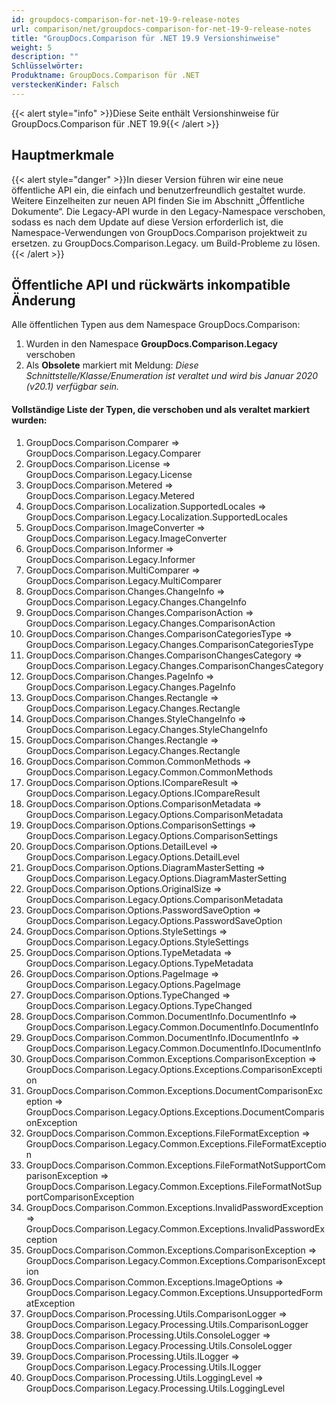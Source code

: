 ```yaml
---
id: groupdocs-comparison-for-net-19-9-release-notes
url: comparison/net/groupdocs-comparison-for-net-19-9-release-notes
title: "GroupDocs.Comparison für .NET 19.9 Versionshinweise"
weight: 5
description: ""
Schlüsselwörter:
Produktname: GroupDocs.Comparison für .NET
versteckenKinder: Falsch
---
```

{{< alert style="info" >}}Diese Seite enthält Versionshinweise für GroupDocs.Comparison für .NET 19.9{{< /alert >}}

## Hauptmerkmale

{{< alert style="danger" >}}In dieser Version führen wir eine neue öffentliche API ein, die einfach und benutzerfreundlich gestaltet wurde. Weitere Einzelheiten zur neuen API finden Sie im Abschnitt „Öffentliche Dokumente“. Die Legacy-API wurde in den Legacy-Namespace verschoben, sodass es nach dem Update auf diese Version erforderlich ist, die Namespace-Verwendungen von GroupDocs.Comparison projektweit zu ersetzen. zu GroupDocs.Comparison.Legacy. um Build-Probleme zu lösen.{{< /alert >}}

## Öffentliche API und rückwärts inkompatible Änderung

Alle öffentlichen Typen aus dem Namespace GroupDocs.Comparison:

1. Wurden in den Namespace **GroupDocs.Comparison.Legacy** verschoben
2. Als **Obsolete** markiert mit Meldung: *Diese Schnittstelle/Klasse/Enumeration ist veraltet und wird bis Januar 2020 (v20.1) verfügbar sein.*

#### Vollständige Liste der Typen, die verschoben und als veraltet markiert wurden:

1. GroupDocs.Comparison.Comparer => GroupDocs.Comparison.Legacy.Comparer
2. GroupDocs.Comparison.License => GroupDocs.Comparison.Legacy.License
3. GroupDocs.Comparison.Metered => GroupDocs.Comparison.Legacy.Metered
4. GroupDocs.Comparison.Localization.SupportedLocales => GroupDocs.Comparison.Legacy.Localization.SupportedLocales
5. GroupDocs.Comparison.ImageConverter => GroupDocs.Comparison.Legacy.ImageConverter
6. GroupDocs.Comparison.Informer => GroupDocs.Comparison.Legacy.Informer
7. GroupDocs.Comparison.MultiComparer => GroupDocs.Comparison.Legacy.MultiComparer
8. GroupDocs.Comparison.Changes.ChangeInfo => GroupDocs.Comparison.Legacy.Changes.ChangeInfo
9. GroupDocs.Comparison.Changes.ComparisonAction => GroupDocs.Comparison.Legacy.Changes.ComparisonAction
10. GroupDocs.Comparison.Changes.ComparisonCategoriesType => GroupDocs.Comparison.Legacy.Changes.ComparisonCategoriesType
11. GroupDocs.Comparison.Changes.ComparisonChangesCategory => GroupDocs.Comparison.Legacy.Changes.ComparisonChangesCategory
12. GroupDocs.Comparison.Changes.PageInfo => GroupDocs.Comparison.Legacy.Changes.PageInfo
13. GroupDocs.Comparison.Changes.Rectangle => GroupDocs.Comparison.Legacy.Changes.Rectangle
14. GroupDocs.Comparison.Changes.StyleChangeInfo => GroupDocs.Comparison.Legacy.Changes.StyleChangeInfo
15. GroupDocs.Comparison.Changes.Rectangle => GroupDocs.Comparison.Legacy.Changes.Rectangle
16. GroupDocs.Comparison.Common.CommonMethods => GroupDocs.Comparison.Legacy.Common.CommonMethods
17. GroupDocs.Comparison.Options.ICompareResult => GroupDocs.Comparison.Legacy.Options.ICompareResult
18. GroupDocs.Comparison.Options.ComparisonMetadata => GroupDocs.Comparison.Legacy.Options.ComparisonMetadata
19. GroupDocs.Comparison.Options.ComparisonSettings => GroupDocs.Comparison.Legacy.Options.ComparisonSettings
20. GroupDocs.Comparison.Options.DetailLevel => GroupDocs.Comparison.Legacy.Options.DetailLevel
21. GroupDocs.Comparison.Options.DiagramMasterSetting => GroupDocs.Comparison.Legacy.Options.DiagramMasterSetting
22. GroupDocs.Comparison.Options.OriginalSize => GroupDocs.Comparison.Legacy.Options.ComparisonMetadata
23. GroupDocs.Comparison.Options.PasswordSaveOption => GroupDocs.Comparison.Legacy.Options.PasswordSaveOption
24. GroupDocs.Comparison.Options.StyleSettings => GroupDocs.Comparison.Legacy.Options.StyleSettings
25. GroupDocs.Comparison.Options.TypeMetadata => GroupDocs.Comparison.Legacy.Options.TypeMetadata
26. GroupDocs.Comparison.Options.PageImage => GroupDocs.Comparison.Legacy.Options.PageImage
27. GroupDocs.Comparison.Options.TypeChanged => GroupDocs.Comparison.Legacy.Options.TypeChanged
28. GroupDocs.Comparison.Common.DocumentInfo.DocumentInfo => GroupDocs.Comparison.Legacy.Common.DocumentInfo.DocumentInfo
29. GroupDocs.Comparison.Common.DocumentInfo.IDocumentInfo => GroupDocs.Comparison.Legacy.Common.DocumentInfo.IDocumentInfo
30. GroupDocs.Comparison.Common.Exceptions.ComparisonException => GroupDocs.Comparison.Legacy.Options.Exceptions.ComparisonException
31. GroupDocs.Comparison.Common.Exceptions.DocumentComparisonException => GroupDocs.Comparison.Legacy.Options.Exceptions.DocumentComparisonException
32. GroupDocs.Comparison.Common.Exceptions.FileFormatException => GroupDocs.Comparison.Legacy.Common.Exceptions.FileFormatException
33. GroupDocs.Comparison.Common.Exceptions.FileFormatNotSupportComparisonException => GroupDocs.Comparison.Legacy.Common.Exceptions.FileFormatNotSupportComparisonException
34. GroupDocs.Comparison.Common.Exceptions.InvalidPasswordException => GroupDocs.Comparison.Legacy.Common.Exceptions.InvalidPasswordException
35. GroupDocs.Comparison.Common.Exceptions.ComparisonException => GroupDocs.Comparison.Legacy.Common.Exceptions.ComparisonException
36. GroupDocs.Comparison.Common.Exceptions.ImageOptions => GroupDocs.Comparison.Legacy.Common.Exceptions.UnsupportedFormatException
37. GroupDocs.Comparison.Processing.Utils.ComparisonLogger => GroupDocs.Comparison.Legacy.Processing.Utils.ComparisonLogger
38. GroupDocs.Comparison.Processing.Utils.ConsoleLogger => GroupDocs.Comparison.Legacy.Processing.Utils.ConsoleLogger
39. GroupDocs.Comparison.Processing.Utils.ILogger => GroupDocs.Comparison.Legacy.Processing.Utils.ILogger
40. GroupDocs.Comparison.Processing.Utils.LoggingLevel => GroupDocs.Comparison.Legacy.Processing.Utils.LoggingLevel

